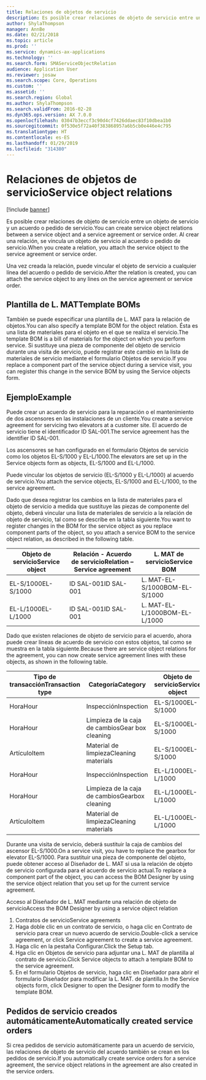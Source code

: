 ```yaml
---
title: Relaciones de objetos de servicio
description: Es posible crear relaciones de objeto de servicio entre un objeto de servicio y un acuerdo o pedido de servicio.
author: ShylaThompson
manager: AnnBe
ms.date: 02/21/2018
ms.topic: article
ms.prod: ''
ms.service: dynamics-ax-applications
ms.technology: ''
ms.search.form: SMAServiceObjectRelation
audience: Application User
ms.reviewer: josaw
ms.search.scope: Core, Operations
ms.custom: ''
ms.assetid: ''
ms.search.region: Global
ms.author: ShylaThompson
ms.search.validFrom: 2016-02-28
ms.dyn365.ops.version: AX 7.0.0
ms.openlocfilehash: 03047b3eccf3c90d4cf7426ddaec83f10dbea1b0
ms.sourcegitcommit: 0f530e5f72a40f383868957a6b5cb0e446e4c795
ms.translationtype: HT
ms.contentlocale: es-ES
ms.lasthandoff: 01/29/2019
ms.locfileid: "314380"
---
```

# <a name="service-object-relations"></a><span data-ttu-id="5f966-103">Relaciones de objetos de servicio</span><span class="sxs-lookup"><span data-stu-id="5f966-103">Service object relations</span></span> 

[!include [banner](../includes/banner.md)]

<span data-ttu-id="5f966-104">Es posible crear relaciones de objeto de servicio entre un objeto de servicio y un acuerdo o pedido de servicio.</span><span class="sxs-lookup"><span data-stu-id="5f966-104">You can create service object relations between a service object and a service agreement or service order.</span></span> <span data-ttu-id="5f966-105">Al crear una relación, se vincula un objeto de servicio al acuerdo o pedido de servicio.</span><span class="sxs-lookup"><span data-stu-id="5f966-105">When you create a relation, you attach the service object to the service agreement or service order.</span></span>

<span data-ttu-id="5f966-106">Una vez creada la relación, puede vincular el objeto de servicio a cualquier línea del acuerdo o pedido de servicio.</span><span class="sxs-lookup"><span data-stu-id="5f966-106">After the relation is created, you can attach the service object to any lines on the service agreement or service order.</span></span>

## <a name="template-boms"></a><span data-ttu-id="5f966-107">Plantilla de L. MAT</span><span class="sxs-lookup"><span data-stu-id="5f966-107">Template BOMs</span></span>

<span data-ttu-id="5f966-108">También se puede especificar una plantilla de L. MAT para la relación de objetos.</span><span class="sxs-lookup"><span data-stu-id="5f966-108">You can also specify a template BOM for the object relation.</span></span> <span data-ttu-id="5f966-109">Ésta es una lista de materiales para el objeto en el que se realiza el servicio.</span><span class="sxs-lookup"><span data-stu-id="5f966-109">The template BOM is a bill of materials for the object on which you perform service.</span></span> <span data-ttu-id="5f966-110">Si sustituye una pieza de componente del objeto de servicio durante una visita de servicio, puede registrar este cambio en la lista de materiales de servicio mediante el formulario Objetos de servicio.</span><span class="sxs-lookup"><span data-stu-id="5f966-110">If you replace a component part of the service object during a service visit, you can register this change in the service BOM by using the Service objects form.</span></span>

## <a name="example"></a><span data-ttu-id="5f966-111">Ejemplo</span><span class="sxs-lookup"><span data-stu-id="5f966-111">Example</span></span>

<span data-ttu-id="5f966-112">Puede crear un acuerdo de servicio para la reparación o el mantenimiento de dos ascensores en las instalaciones de un cliente.</span><span class="sxs-lookup"><span data-stu-id="5f966-112">You create a service agreement for servicing two elevators at a customer site.</span></span>
<span data-ttu-id="5f966-113">El acuerdo de servicio tiene el identificador ID SAL-001.</span><span class="sxs-lookup"><span data-stu-id="5f966-113">The service agreement has the identifier ID SAL-001.</span></span>

<span data-ttu-id="5f966-114">Los ascensores se han configurado en el formulario Objetos de servicio como los objetos EL-S/1000 y EL-L/1000.</span><span class="sxs-lookup"><span data-stu-id="5f966-114">The elevators are set up in the Service objects form as objects, EL-S/1000 and EL-L/1000.</span></span>

<span data-ttu-id="5f966-115">Puede vincular los objetos de servicio (EL-S/1000 y EL-L/1000) al acuerdo de servicio.</span><span class="sxs-lookup"><span data-stu-id="5f966-115">You attach the service objects, EL-S/1000 and EL-L/1000, to the service agreement.</span></span>

<span data-ttu-id="5f966-116">Dado que desea registrar los cambios en la lista de materiales para el objeto de servicio a medida que sustituye las piezas de componente del objeto, deberá vincular una lista de materiales de servicio a la relación de objeto de servicio, tal como se describe en la tabla siguiente.</span><span class="sxs-lookup"><span data-stu-id="5f966-116">You want to register changes in the BOM for the service object as you replace component parts of the object, so you attach a service BOM to the service object relation, as described in the following table.</span></span>

| <span data-ttu-id="5f966-117">Objeto de servicio</span><span class="sxs-lookup"><span data-stu-id="5f966-117">Service object</span></span> | <span data-ttu-id="5f966-118">Relación - Acuerdo de servicio</span><span class="sxs-lookup"><span data-stu-id="5f966-118">Relation – Service agreement</span></span> | <span data-ttu-id="5f966-119">L. MAT de servicio</span><span class="sxs-lookup"><span data-stu-id="5f966-119">Service BOM</span></span>   |
|----------------|------------------------------|---------------|
| <span data-ttu-id="5f966-120">EL-S/1000</span><span class="sxs-lookup"><span data-stu-id="5f966-120">EL-S/1000</span></span>      | <span data-ttu-id="5f966-121">ID SAL-001</span><span class="sxs-lookup"><span data-stu-id="5f966-121">ID SAL-001</span></span>                   | <span data-ttu-id="5f966-122">L. MAT-EL-S/1000</span><span class="sxs-lookup"><span data-stu-id="5f966-122">BOM-EL-S/1000</span></span> |
| <span data-ttu-id="5f966-123">EL-L/1000</span><span class="sxs-lookup"><span data-stu-id="5f966-123">EL-L/1000</span></span>      | <span data-ttu-id="5f966-124">ID SAL-001</span><span class="sxs-lookup"><span data-stu-id="5f966-124">ID SAL-001</span></span>                   | <span data-ttu-id="5f966-125">L. MAT-EL-L/1000</span><span class="sxs-lookup"><span data-stu-id="5f966-125">BOM-EL-L/1000</span></span> |

<span data-ttu-id="5f966-126">Dado que existen relaciones de objeto de servicio para el acuerdo, ahora puede crear líneas de acuerdo de servicio con estos objetos, tal como se muestra en la tabla siguiente.</span><span class="sxs-lookup"><span data-stu-id="5f966-126">Because there are service object relations for the agreement, you can now create service agreement lines with these objects, as shown in the following table.</span></span>

| <span data-ttu-id="5f966-127">Tipo de transacción</span><span class="sxs-lookup"><span data-stu-id="5f966-127">Transaction type</span></span> | <span data-ttu-id="5f966-128">Categoría</span><span class="sxs-lookup"><span data-stu-id="5f966-128">Category</span></span>           | <span data-ttu-id="5f966-129">Objeto de servicio</span><span class="sxs-lookup"><span data-stu-id="5f966-129">Service object</span></span> |
|------------------|--------------------|----------------|
| <span data-ttu-id="5f966-130">Hora</span><span class="sxs-lookup"><span data-stu-id="5f966-130">Hour</span></span>             | <span data-ttu-id="5f966-131">Inspección</span><span class="sxs-lookup"><span data-stu-id="5f966-131">Inspection</span></span>         | <span data-ttu-id="5f966-132">EL-S/1000</span><span class="sxs-lookup"><span data-stu-id="5f966-132">EL-S/1000</span></span>      |
| <span data-ttu-id="5f966-133">Hora</span><span class="sxs-lookup"><span data-stu-id="5f966-133">Hour</span></span>             | <span data-ttu-id="5f966-134">Limpieza de la caja de cambios</span><span class="sxs-lookup"><span data-stu-id="5f966-134">Gear box cleaning</span></span>  | <span data-ttu-id="5f966-135">EL-S/1000</span><span class="sxs-lookup"><span data-stu-id="5f966-135">EL-S/1000</span></span>      |
| <span data-ttu-id="5f966-136">Artículo</span><span class="sxs-lookup"><span data-stu-id="5f966-136">Item</span></span>             | <span data-ttu-id="5f966-137">Material de limpieza</span><span class="sxs-lookup"><span data-stu-id="5f966-137">Cleaning materials</span></span> | <span data-ttu-id="5f966-138">EL-S/1000</span><span class="sxs-lookup"><span data-stu-id="5f966-138">EL-S/1000</span></span>      |
| <span data-ttu-id="5f966-139">Hora</span><span class="sxs-lookup"><span data-stu-id="5f966-139">Hour</span></span>             | <span data-ttu-id="5f966-140">Inspección</span><span class="sxs-lookup"><span data-stu-id="5f966-140">Inspection</span></span>         | <span data-ttu-id="5f966-141">EL-L/1000</span><span class="sxs-lookup"><span data-stu-id="5f966-141">EL-L/1000</span></span>      |
| <span data-ttu-id="5f966-142">Hora</span><span class="sxs-lookup"><span data-stu-id="5f966-142">Hour</span></span>             | <span data-ttu-id="5f966-143">Limpieza de la caja de cambios</span><span class="sxs-lookup"><span data-stu-id="5f966-143">Gearbox cleaning</span></span>   | <span data-ttu-id="5f966-144">EL-L/1000</span><span class="sxs-lookup"><span data-stu-id="5f966-144">EL-L/1000</span></span>      |
| <span data-ttu-id="5f966-145">Artículo</span><span class="sxs-lookup"><span data-stu-id="5f966-145">Item</span></span>             | <span data-ttu-id="5f966-146">Material de limpieza</span><span class="sxs-lookup"><span data-stu-id="5f966-146">Cleaning materials</span></span> | <span data-ttu-id="5f966-147">EL-L/1000</span><span class="sxs-lookup"><span data-stu-id="5f966-147">EL-L/1000</span></span>      |

<span data-ttu-id="5f966-148">Durante una visita de servicio, deberá sustituir la caja de cambios del ascensor EL-S/1000.</span><span class="sxs-lookup"><span data-stu-id="5f966-148">On a service visit, you have to replace the gearbox for elevator EL-S/1000.</span></span> <span data-ttu-id="5f966-149">Para sustituir una pieza de componente del objeto, puede obtener acceso al Diseñador de L. MAT si usa la relación de objeto de servicio configurada para el acuerdo de servicio actual.</span><span class="sxs-lookup"><span data-stu-id="5f966-149">To replace a component part of the object, you can access the BOM Designer by using the service object relation that you set up for the current service agreement.</span></span>

<span data-ttu-id="5f966-150">Acceso al Diseñador de L. MAT mediante una relación de objeto de servicio</span><span class="sxs-lookup"><span data-stu-id="5f966-150">Access the BOM Designer by using a service object relation</span></span>

1. <span data-ttu-id="5f966-151">Contratos de servicio</span><span class="sxs-lookup"><span data-stu-id="5f966-151">Service agreements</span></span>
2. <span data-ttu-id="5f966-152">Haga doble clic en un contrato de servicio, o haga clic en Contrato de servicio para crear un nuevo acuerdo de servicio.</span><span class="sxs-lookup"><span data-stu-id="5f966-152">Double-click a service agreement, or click Service agreement to create a service agreement.</span></span>
3. <span data-ttu-id="5f966-153">Haga clic en la pestaña Configurar.</span><span class="sxs-lookup"><span data-stu-id="5f966-153">Click the Setup tab.</span></span>
4. <span data-ttu-id="5f966-154">Hga clic en Objetos de servicio para adjuntar una L. MAT de plantilla al contrato de servicio.</span><span class="sxs-lookup"><span data-stu-id="5f966-154">Click Service objects to attach a template BOM to the service agreement.</span></span>
5. <span data-ttu-id="5f966-155">En el formulario Objetos de servicio, haga clic en Diseñador para abrir el formulario Diseñador para modificar la L. MAT. de plantilla.</span><span class="sxs-lookup"><span data-stu-id="5f966-155">In the Service objects form, click Designer to open the Designer form to modify the template BOM.</span></span>

## <a name="automatically-created-service-orders"></a><span data-ttu-id="5f966-156">Pedidos de servicio creados automáticamente</span><span class="sxs-lookup"><span data-stu-id="5f966-156">Automatically created service orders</span></span>

<span data-ttu-id="5f966-157">Si crea pedidos de servicio automáticamente para un acuerdo de servicio, las relaciones de objeto de servicio del acuerdo también se crean en los pedidos de servicio.</span><span class="sxs-lookup"><span data-stu-id="5f966-157">If you automatically create service orders for a service agreement, the service object relations in the agreement are also created in the service orders.</span></span>

